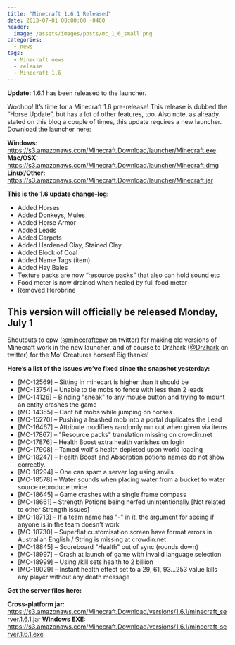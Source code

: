 ```yaml
---
title: "Minecraft 1.6.1 Released"
date: 2013-07-01 00:00:00 -0400
header:
  image: /assets/images/posts/mc_1_6_small.png
categories:
  - news
tags:
  - Minecraft news
  - release
  - Minecraft 1.6
---
```


**Update:** 1.6.1 has been released to the launcher.

Woohoo! It’s time for a Minecraft 1.6 pre-release! This release is dubbed the “Horse Update”, but has a lot of other features, too. Also note, as already stated on this blog a couple of times, this update requires a new launcher. Download the launcher here:

**Windows:** https://s3.amazonaws.com/Minecraft.Download/launcher/Minecraft.exe
**Mac/OSX:** https://s3.amazonaws.com/Minecraft.Download/launcher/Minecraft.dmg
**Linux/Other:** https://s3.amazonaws.com/Minecraft.Download/launcher/Minecraft.jar

**This is the 1.6 update change-log:**

- Added Horses
- Added Donkeys, Mules
- Added Horse Armor
- Added Leads
- Added Carpets
- Added Hardened Clay, Stained Clay
- Added Block of Coal
- Added Name Tags (item)
- Added Hay Bales
- Texture packs are now “resource packs” that also can hold sound etc
- Food meter is now drained when healed by full food meter
- Removed Herobrine

## This version will officially be released Monday, July 1

Shoutouts to cpw ([@minecraftcpw](http://twitter.com/minecraftcpw) on twitter) for making old versions of Minecraft work in the new launcher, and of course to DrZhark ([@DrZhark](http://twitter.com/DrZhark) on twitter) for the Mo’ Creatures horses! Big thanks!

**Here’s a list of the issues we’ve fixed since the snapshot yesterday:**

- [MC-12569] – Sitting in minecart is higher than it should be
- [MC-13754] – Unable to tie mobs to fence with less than 2 leads
- [MC-14126] – Binding "sneak" to any mouse button and trying to mount an entity crashes the game
- [MC-14355] – Cant hit mobs while jumping on horses
- [MC-15270] – Pushing a leashed mob into a portal duplicates the Lead
- [MC-16467] – Attribute modifiers randomly run out when given via items
- [MC-17867] – "Resource packs" translation missing on crowdin.net
- [MC-17876] – Health Boost extra health vanishes on login
- [MC-17908] – Tamed wolf's health depleted upon world loading
- [MC-18247] – Health Boost and Absorption potions names do not show correctly.
- [MC-18294] – One can spam a server log using anvils
- [MC-18578] – Water sounds when placing water from a bucket to water source reproduce twice
- [MC-18645] – Game crashes with a single frame compass
- [MC-18661] – Strength Potions being nerfed unintentionally [Not related to other Strength issues]
- [MC-18713] – If a team name has "-" in it, the argument for seeing if anyone is in the team doesn't work
- [MC-18730] – Superflat customisation screen have format errors in Australian English / String is missing at crowdin.net
- [MC-18845] – Scoreboard "Health" out of sync (rounds down)
- [MC-18997] – Crash at launch of game with invalid language selection
- [MC-18999] – Using /kill sets health to 2 billion
- [MC-19029] – Instant health effect set to a 29, 61, 93…253 value kills any player without any death message

**Get the server files here:**

**Cross-platform jar:** https://s3.amazonaws.com/Minecraft.Download/versions/1.6.1/minecraft_server.1.6.1.jar
**Windows EXE:** https://s3.amazonaws.com/Minecraft.Download/versions/1.6.1/minecraft_server.1.6.1.exe